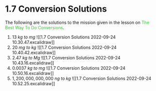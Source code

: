 # 1.7 Conversion Solutions
The following are the solutions to the mission given in the lesson on <span style="color:limegreen">The Best Way To Do Conversions</span>.
1. $13\ kg\ to\ mg$
![[1.7 Conversion Solutions 2022-09-24 10.30.47.excalidraw]]
2. $20\ mg\ to\ kg$
![[1.7 Conversion Solutions 2022-09-24 10.40.42.excalidraw]]
3. $2.47\ kg\ to\ Mg$
![[1.7 Conversion Solutions 2022-09-24 10.43.16.excalidraw]]
4. $0.0037\ kg\ to\ mg$
![[1.7 Conversion Solutions 2022-09-24 10.50.16.excalidraw]]
5. $1,200,000,000,000\ ng\ to\ kg$
![[1.7 Conversion Solutions 2022-09-24 10.52.25.excalidraw]]
